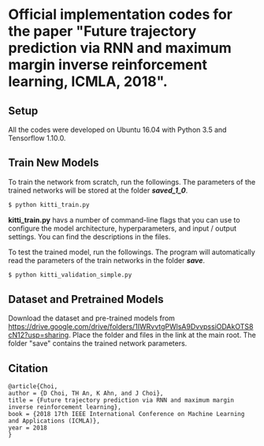 # Official implementation codes for the paper "Future trajectory prediction via RNN and maximum margin inverse reinforcement learning, ICMLA, 2018".


## Setup
All the codes were developed on Ubuntu 16.04 with Python 3.5 and Tensorflow 1.10.0. 

## Train New Models

To train the network from scratch, run the followings. The parameters of the trained networks will be stored at the folder ***saved_1_0***.
```sh
$ python kitti_train.py
```
**kitti_train.py** havs a number of command-line flags that you can use to configure the model architecture, hyperparameters, and input / output settings. You can find the descriptions in the files.


To test the trained model, run the followings. The program will automatically read the parameters of the train networks in the folder ***save***.
```sh
$ python kitti_validation_simple.py
```

## Dataset and Pretrained Models
Download the dataset and pre-trained models from https://drive.google.com/drive/folders/1IWRvvtgPWlsA9DvvpssiODAkOTS8cN12?usp=sharing.
Place the folder and files in the link at the main root. The folder "save" contains the trained network parameters.

## Citation
```
@article{Choi,
author = {D Choi, TH An, K Ahn, and J Choi},
title = {Future trajectory prediction via RNN and maximum margin inverse reinforcement learning},
book = {2018 17th IEEE International Conference on Machine Learning and Applications (ICMLA)},
year = 2018
}
```
